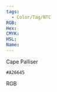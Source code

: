 ```yaml
---
tags:
  - Color/Tag/NTC
RGB:
Hex:
CMYK:
HSL:
Name:
---
```

Cape Palliser
```palette
#A26645
```
RGB
